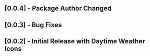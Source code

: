 ## [0.0.4] - Package Author Changed 
## [0.0.3] - Bug Fixes
## [0.0.2] - Initial Release with Daytime Weather Icons